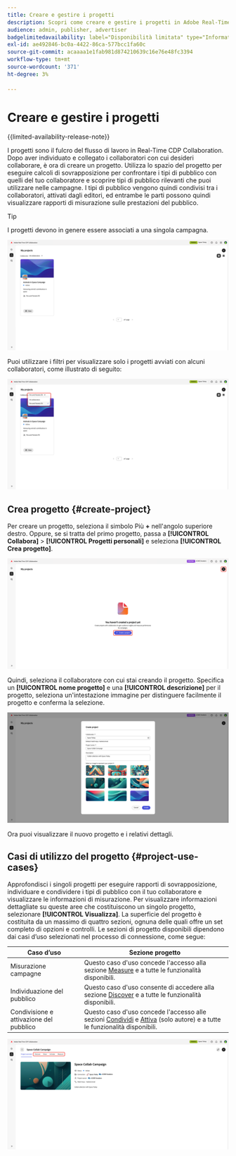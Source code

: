 ```yaml
---
title: Creare e gestire i progetti
description: Scopri come creare e gestire i progetti in Adobe Real-Time CDP Collaboration
audience: admin, publisher, advertiser
badgelimitedavailability: label="Disponibilità limitata" type="Informative" url="https://helpx.adobe.com/legal/product-descriptions/real-time-customer-data-platform-collaboration.html newtab=true"
exl-id: ae492846-bc0a-4422-86ca-577bcc1fa60c
source-git-commit: acaaaa1e1fab981d874210639c16e76e48fc3394
workflow-type: tm+mt
source-wordcount: '371'
ht-degree: 3%

---
```


# Creare e gestire i progetti

{{limited-availability-release-note}}

I progetti sono il fulcro del flusso di lavoro in Real-Time CDP Collaboration. Dopo aver individuato e collegato i collaboratori con cui desideri collaborare, è ora di creare un progetto. Utilizza lo spazio del progetto per eseguire calcoli di sovrapposizione per confrontare i tipi di pubblico con quelli del tuo collaboratore e scoprire tipi di pubblico rilevanti che puoi utilizzare nelle campagne. I tipi di pubblico vengono quindi condivisi tra i collaboratori, attivati dagli editori, ed entrambe le parti possono quindi visualizzare rapporti di misurazione sulle prestazioni del pubblico.

>[!TIP]
>
>I progetti devono in genere essere associati a una singola campagna.

![Visualizzazione di tutti i progetti, non filtrata.](/help/assets/collaborate/manage-view-projects/projects-overview-page.png)

Puoi utilizzare i filtri per visualizzare solo i progetti avviati con alcuni collaboratori, come illustrato di seguito:

![Visualizzazione filtrata dei progetti con un unico collaboratore.](/help/assets/collaborate/manage-view-projects/filtered-project-view.png)

## Crea progetto {#create-project}

Per creare un progetto, seleziona il simbolo Più **+** nell&#39;angolo superiore destro. Oppure, se si tratta del primo progetto, passa a **[!UICONTROL Collabora]** > **[!UICONTROL Progetti personali]** e seleziona **[!UICONTROL Crea progetto]**.

![Selezionare il simbolo più o creare un progetto per impostare un nuovo progetto.](/help/assets/collaborate/manage-view-projects/create-project.png)

Quindi, seleziona il collaboratore con cui stai creando il progetto. Specifica un **[!UICONTROL nome progetto]** e una **[!UICONTROL descrizione]** per il progetto, seleziona un&#39;intestazione immagine per distinguere facilmente il progetto e conferma la selezione.

![Opzioni necessarie per impostare un nuovo progetto](/help/assets/collaborate/manage-view-projects/create-project-required-info.png)

Ora puoi visualizzare il nuovo progetto e i relativi dettagli.

## Casi di utilizzo del progetto {#project-use-cases}

Approfondisci i singoli progetti per eseguire rapporti di sovrapposizione, individuare e condividere i tipi di pubblico con il tuo collaboratore e visualizzare le informazioni di misurazione. Per visualizzare informazioni dettagliate su queste aree che costituiscono un singolo progetto, selezionare **[!UICONTROL Visualizza]**. La superficie del progetto è costituita da un massimo di quattro sezioni, ognuna delle quali offre un set completo di opzioni e controlli. Le sezioni di progetto disponibili dipendono dai casi d’uso selezionati nel processo di connessione, come segue:

| Caso d’uso | Sezione progetto |
| --- | --- |
| Misurazione campagne | Questo caso d&#39;uso concede l&#39;accesso alla sezione [Measure](/help/guide/collaborate/measure.md) e a tutte le funzionalità disponibili. |
| Individuazione del pubblico | Questo caso d&#39;uso consente di accedere alla sezione [Discover](/help/guide/collaborate/discover.md) e a tutte le funzionalità disponibili. |
| Condivisione e attivazione del pubblico | Questo caso d&#39;uso concede l&#39;accesso alle sezioni [Condividi](/help/guide/collaborate/share.md) e [Attiva](/help/guide/collaborate/activate.md) (solo autore) e a tutte le funzionalità disponibili. |

![Visualizzazione del progetto con le sezioni disponibili evidenziate.](/help/assets/collaborate/manage-view-projects/project-sections.png)
